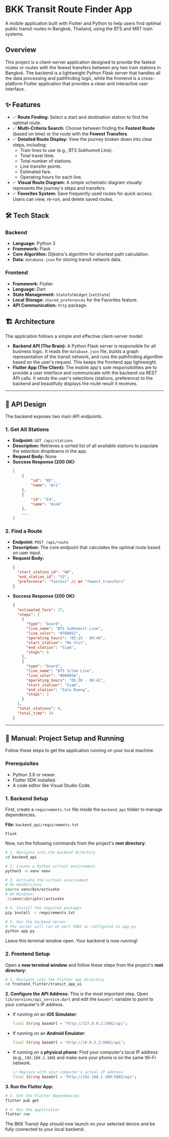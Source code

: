 # BKK Transit Route Finder App

A mobile application built with Flutter and Python to help users find optimal public transit routes in Bangkok, Thailand, using the BTS and MRT train systems.

## Overview

This project is a client-server application designed to provide the fastest routes or routes with the fewest transfers between any two train stations in Bangkok. The backend is a lightweight Python Flask server that handles all the data processing and pathfinding logic, while the frontend is a cross-platform Flutter application that provides a clean and interactive user interface.

## ✨ Features

  - ✅ **Route Finding:** Select a start and destination station to find the optimal route.
  - ✅ **Multi-Criteria Search:** Choose between finding the **Fastest Route** (based on time) or the route with the **Fewest Transfers**.
  - ✅ **Detailed Route Display:** View the journey broken down into clear steps, including:
      - Train lines to use (e.g., BTS Sukhumvit Line).
      - Total travel time.
      - Total number of stations.
      - Line transfer points.
      - Estimated fare.
      - Operating hours for each line.
  - ✅ **Visual Route Diagram:** A simple schematic diagram visually represents the journey's steps and transfers.
  - ✅ **Favorites System:** Save frequently used routes for quick access. Users can view, re-run, and delete saved routes.

## 🛠️ Tech Stack

### Backend

  - **Language:** Python 3
  - **Framework:** Flask
  - **Core Algorithm:** Dijkstra's algorithm for shortest path calculation.
  - **Data:** `database.json` for storing transit network data.

### Frontend

  - **Framework:** Flutter
  - **Language:** Dart
  - **State Management:** `StatefulWidget` (`setState`)
  - **Local Storage:** `shared_preferences` for the Favorites feature.
  - **API Communication:** `http` package.

## 🏗️ Architecture

The application follows a simple and effective client-server model:

  - **Backend API (The Brain):** A Python Flask server is responsible for all business logic. It reads the `database.json` file, builds a graph representation of the transit network, and runs the pathfinding algorithm based on the user's request. This keeps the frontend app lightweight.
  - **Flutter App (The Client):** The mobile app's sole responsibilities are to provide a user interface and communicate with the backend via REST API calls. It sends the user's selections (stations, preference) to the backend and beautifully displays the route result it receives.

-----

## 📖 API Design

The backend exposes two main API endpoints.

### 1\. Get All Stations

  - **Endpoint:** `GET /api/stations`
  - **Description:** Retrieves a sorted list of all available stations to populate the selection dropdowns in the app.
  - **Request Body:** None
  - **Success Response (200 OK):**
    ```json
    [
        {
            "id": "N5",
            "name": "Ari"
        },
        {
            "id": "E4",
            "name": "Asok"
        },
        ...
    ]
    ```

### 2\. Find a Route

  - **Endpoint:** `POST /api/route`
  - **Description:** The core endpoint that calculates the optimal route based on user input.
  - **Request Body:**
    ```json
    {
      "start_station_id": "N8",
      "end_station_id": "S2",
      "preference": "fastest" // or "fewest_transfers"
    }
    ```
  - **Success Response (200 OK):**
    ```json
    {
      "estimated_fare": 37,
      "steps": [
        {
          "type": "board",
          "line_name": "BTS Sukhumvit Line",
          "line_color": "#76B852",
          "operating_hours": "05:15 - 00:49",
          "start_station": "Mo Chit",
          "end_station": "Siam",
          "stops": 6
        },
        {
          "type": "board",
          "line_name": "BTS Silom Line",
          "line_color": "#00885A",
          "operating_hours": "05:30 - 00:42",
          "start_station": "Siam",
          "end_station": "Sala Daeng",
          "stops": 2
        }
      ],
      "total_stations": 8,
      "total_time": 24
    }
    ```

-----

## 🚀 Manual: Project Setup and Running

Follow these steps to get the application running on your local machine.

### Prerequisites

  - Python 3.8 or newer.
  - Flutter SDK installed.
  - A code editor like Visual Studio Code.

### 1\. Backend Setup

First, create a `requirements.txt` file inside the `backend_api` folder to manage dependencies.

**File:** `backend_api/requirements.txt`

```
Flask
```

Now, run the following commands from the project's **root directory**:

```bash
# 1. Navigate into the backend directory
cd backend_api

# 2. Create a Python virtual environment
python3 -m venv venv

# 3. Activate the virtual environment
# On macOS/Linux:
source venv/bin/activate
# On Windows:
.\\venv\\Scripts\\activate

# 4. Install the required packages
pip install -r requirements.txt

# 5. Run the backend server
# The server will run on port 5002 as configured in app.py
python app.py
```

Leave this terminal window open. Your backend is now running\!

### 2\. Frontend Setup

Open a **new terminal window** and follow these steps from the project's **root directory**:

```bash
# 1. Navigate into the Flutter app directory
cd frontend_flutter/transit_app_ui
```

**2. Configure the API Address:**
This is the most important step. Open `lib/services/api_service.dart` and edit the `baseUrl` variable to point to your computer's IP address.

  - If running on an **iOS Simulator**:
    ```dart
    final String baseUrl = "http://127.0.0.1:5002/api";
    ```
  - If running on an **Android Emulator**:
    ```dart
    final String baseUrl = "http://10.0.2.2:5002/api";
    ```
  - If running on a **physical phone**: Find your computer's local IP address (e.g., `192.168.1.100`) and make sure your phone is on the same Wi-Fi network.
    ```dart
    // Replace with your computer's actual IP address
    final String baseUrl = "http://192.168.1.100:5002/api";
    ```

**3. Run the Flutter App:**

```bash
# 3. Get the Flutter dependencies
flutter pub get

# 4. Run the application
flutter run
```

The BKK Transit App should now launch on your selected device and be fully connected to your local backend.
